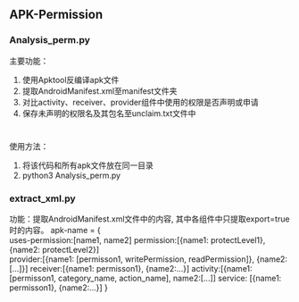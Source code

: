 ## APK-Permission
### Analysis_perm.py  
主要功能：  
1. 使用Apktool反编译apk文件  
2. 提取AndroidManifest.xml至manifest文件夹  
3. 对比activity、receiver、provider组件中使用的权限是否声明或申请  
4. 保存未声明的权限名及其包名至unclaim.txt文件中  
#

使用方法：  
1. 将该代码和所有apk文件放在同一目录  
2. python3 Analysis_perm.py  

### extract_xml.py  
功能：提取AndroidManifest.xml文件中的内容, 其中各组件中只提取export=true时的内容。 
apk-name = {  
        uses-permission:[name1, name2]
        permission:[{name1: protectLevel1}, {name2: protectLevel2}]  
        provider:[{name1: [permisson1, writePermission, readPermission]}, {name2:[...]}]
        receiver:[{name1: permisson1}, {name2:...}]
        activity:[{name1: [permisson1, category_name, action_name], name2:[...]]
        service: [{name1: permisson1}, {name2:...}]
}
